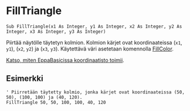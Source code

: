 <!--graphics-->
FillTriangle
============

```eppabasic
Sub FillTriangle(x1 As Integer, y1 As Integer, x2 As Integer, y2 As Integer, x3 As Integer, y3 As Integer)
```

Piirtää näytölle täytetyn kolmion.
Kolmion kärjet ovat koordinaateissa (`x1`, `y1`), (`x2`, `y2`) ja (`x3`, `y3`).
Käytettävä väri asetetaan komennolla [FillColor](manual:fillcolor).

[Katso, miten EppaBasicissa koordinaatisto toimii](manual:/coordinates).

Esimerkki
----------
```eppabasic
' Piirretään täytetty kolmio, jonka kärjet ovat koordinaateissa (50, 50), (100, 100) ja (40, 120).
FillTriangle 50, 50, 100, 100, 40, 120
```
